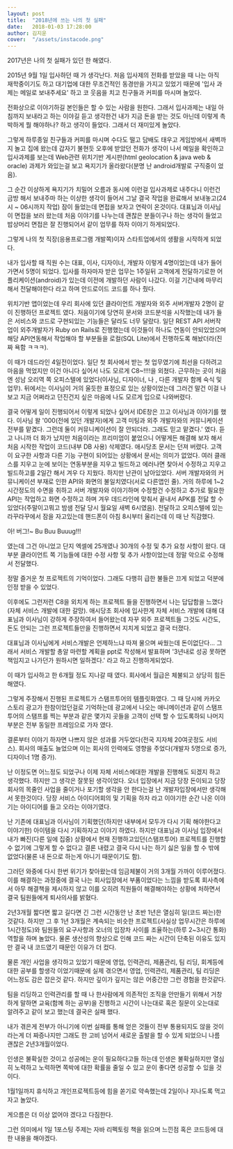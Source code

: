 ```yaml
---
layout: post
title:  "2018년에 쓰는 나의 첫 실패"
date:   2018-01-03 17:28:00
author: 김지운
cover:  "/assets/instacode.png"
---
```


2017년은 나의 첫 실패가 있던 한 해였다.

2015년 9월 1일 입사하던 때 가 생각난다. 처음 입사제의 전화를 받았을 때
나는 아직 재학중이기도 하고 대기업에 대한 무조건적인 동경만을 가지고 있었기 때문에 '입사 과제는 메일로 보내주세요'
하고 코 웃음을 치고 친구들과 커피를 마시며 놀았다.

전화상으로 이야기하길 본인들은 할 수 있는 사람을 원한다. 그래서 입사과제는 내일 아침까지 보내라고 하는 이야길 듣고
생각한건 내가 지금 돈을 받는 것도 아닌데 이렇게 촉박하게 뭘 해야하나? 하고 생각이 들었다. 그래서 더 재미있게 놀았다.

그렇게 하루종일 친구들과 커피를 마시며 수다도 떨고 담배도 태우고 게임방에서 새벽까지 놀고 집에 왔는데 갑자기 불현듯
오후에 받았던 전화가 생각이 나서 메일을 확인하고 입사과제를 보는데 Web관련 위치기반 게시판(html geolocation & java web & oracle) 과제가 와있는걸 보고 욕지기가 올라왔다(분명 난 android개발로 구직중이 었음).

그 순간 이상하게 욕지기가 치밀어 오름과 동시에 이런걸 입사과제로 내주다니 이런건 금방 해서 보내주마 하는 이상한 생각이
들어서 그날 결국 작업을 완료해서 보내놓고(24시 ~ 06시까지 작업) 잠이 들었는데 면접을 보자고 연락이 온것이다.
대표님과 이사님이 면접을 보러 왔는데 처음 이야기를 나누는데 괜찮은 분들이구나 하는 생각이 들었고 밥상머리 면접은
잘 진행되어서 같이 업무를 하자 이야기 하게되었다.

그렇게 나의 첫 직장(응용프로그램 개발쪽)이자 스타트업에서의 생활을 시작하게 되었다.

내가 입사할 때 직원 수는 대표, 이사, 디자이너, 개발자 이렇게 4명이었는데 내가 들어가면서 5명이 되었다.
입사를 하자마자 받은 업무는 1주일뒤 고객에게 전달하기로한 어플리케이션(android)가 있는데 이전에 개발하던 사람이
나갔다. 이걸 기간내에 마무리해서 전달해야한다 라고 하며 안드로이드 코드를 하나 줬다.

위치기반 앱이었는데 우리 회사에 있던 클라이언트 개발자와 외주 서버개발자 2명이 같이 진행하던
프로젝트 였다. 처음이기에 당연히 문서와 코드분석을 시작했는데 내가 들은 서비스와 코드로 구현되있는 기능들은 달라도 너무 달랐다.
일단 REST API 서버작업이 외주개발자가 Ruby on Rails로 진행했는데 이것들이 하나도 연동이 안되있었으며 해당 API연동해서
작업해야 할 부분들을 로컬(SQL Lite)에서 진행하도록 해놨더라(진짜 욕함 ㅋㅋㅋ).

이 때가 데드라인 4일전이었다. 일단 첫 회사에서 받는 첫 업무였기에 최선을 다하려고 마음을 먹었지만 이건 아니다 싶어서 나도 모르게 C8~!!!!을 외쳤다.
근무하는 곳이 처음엔 성남 오리역 쪽 오피스텔에 있었다(이사님, 디자이너, 나 , 다른 개발자 함께 숙식 및 업무).
뒤에서는 이사님이 거의 울듯한 표정으로 있는 상황이었는데 그러건 말건 이걸 나보고 지금 어쩌라고 던진건지 싶은 마음에 나도 모르게 입으로 나와버렸다.

결국 어떻게 일이 진행되어서 이렇게 되었나 싶어서 IDE창은 끄고 이사님과 이야기를 했다.
이사님 왈 '000(전에 있던 개발자)에게 고객 미팅과 외주 개발자와의 커뮤니케이션 전부를 맡겼다. 그런데 둘이 커뮤니케이션이 잘 안되더라. 그래도 믿고 맡겼다.'
였다.
듣고 나니까 더 화가 났지만 처음이라는 프리미엄이 붙었으니 어떻게든 해결해 보자 해서 처음 시작한 작업이 코드(내부 DB 사용) 삭제였다.
애시당초 문서는 던져 버렸다. 고객이 요구한 사항과 다른 기능 구현이 되어있는 상황에서 문서는 의미가 없었다.
여러 클래스를 지우고 눈에 보이는 연동부분을 지우고 빌드하고 에러나면 찾아서 수정하고 지우고 빌드하고를 2일간 해서
겨우 다 지웠다.
하지만 난관이 남아있었다. 서버 개발자와의 커뮤니케이션 부재로 인한 API와 화면의 불일치였다(서로 다른앱인 줄).
거의 하루에 1~2시간정도의 수면을 취하고 서버 개발자와 이야기하며 수정할건 수정하고 추가로 필요한 API는 작업하고 화면 수정하고
하며 겨우 데드라인에 맞춰서 끝내서 APK를 전닳 할 수 있었다(주말이고뭐고 밤샘 전달 당시 월요일 새벽 6시였음).
전달하고 오피스텔에 있는 라꾸라꾸에서 잠을 자고있는데 핸드폰이 아침 8시부터 울리는데 이 때 난 직감했다.

아! 버그!~ Bu Buu Buuug!!!

였는데 그건 아니었고 단지 엑셀에 25개였나 30개의 수정 및 추가 요청 사항이 왔다.
대부분 클라이언트 쪽 기능들에 대한 수정 사항 및 추가 사항이었는데 정말 악으로 수정해서 전달했다.

정말 즐거운 첫 프로젝트의 기억이었다.
그래도 다행히 급한 불들은 끄게 되었고 덕분에 인정 받을 수 있었다.

이후에도 그런저런 C8을 외치게 하는 프로젝트 들을 진행하면서 나는 답답함을 느꼈다(자체 서비스 개발에 대한 갈망).
애시당초 회사에 입사한게 자체 서비스 개발에 대해 대표님과 이사님이 강하게 주장하여서 들어왔는데 자꾸 외주 프로젝트들
그것도 시간도, 돈도 안되는 그런 프로젝트들만을 진행하면서 지치게 되었고 결국 터졌다.

대표님과 이사님에게 서비스개발은 언제하느냐 따져 물으며 싸웠는데 돈이없단다...
그래서 서비스 개발할 총알 마련할 계획을 ppt로 작성해서 발표하며 '3년내로 성공 못하면 책임지고 나가던가 원하시면 일하겠다.'
라고 하고 진행하게되었다.

이 때가 입사하고 한 6개월 정도 지나갈 때 였다. 회사에서 월급은 체불되고 상당히 힘든 해였다.

그렇게 주장해서 진행된 프로젝트가 스탬프투어의 템플릿화였다. 그 때 당시에 카카오 스토리 광고가 한참이었던걸로 기억하는데
광고에서 나오는 애니메이션과 같이 스탬프투어의 스탬프를 찍는 부분과 같은 몇가지 곳들을 고객이 선택 할 수 있도록하되
나머지 부분은 전부 동일한 프레임으로 가자 였다.

결론부터 이야기 하자면 나쁘지 않은 성과를 거두었다(전국 지자체 20여곳정도 서비스).
회사의 매출도 늘었으며 이는 회사의 인력에도 영향을 주었다(개발자 5명으로 증가, 디자이너 1명 증가).

난 이정도면 어느정도 되었구나 이제 자체 서비스에대한 개발을 진행해도 되겠지 하고 생각했다.
하지만 그 생각은 잘못된 생각이었다. 오너 입장에서 지금 당장 돈이되고 당장 회사의 목줄인 사업을 줄이거나 포기할 생각을 안 한다는걸
난 개발자입장에서만 생각해서 못한것이다.
당장 서비스 아이디어회의 및 기획을 하자 라고 이야기한 순간 나온 이야기는 아이디어를 들고 오라는 이야기였다.

난 기존에 대표님과 이사님이 기획했던(하지만 내부에서 모두가 다시 기획 해야한다고 이야기한) 아이템을 다시 기획하자고 이야기 하였다.
하지만 대표님과 이사님 입장에서 내가 빠진(다른 일에 집중) 상황에서 현재 진행하고있던(스탬프투어) 프로젝트를 진행할 수 없기에
그렇게 할 수 없다고 결론 내렸고 결국 다시 나는 하기 싫은 일을 할 수 밖에 없었다(물론 내 돈으로 하는게 아니기 때문이기도 함).

그러던 와중에 다시 한번 위기가 찾아왔는데 임금체불이 거의 3개월 가까이 이루어졌다.
이를 해결하는 과정중에 결국 나는 회사입장에서 부품이었다는 느낌을 받도록 회사측에서 아무 해결책을 제시하지 않고
이를 오히려 직원들이 해결해야하는 상황에 처하면서 결국 팀원들에게 퇴사의사를 밝혔다.

2년3개월 짧다면 짧고 길다면 긴 그런 시간동안 난 초반 1년은 열심히 일(코드 짜는)한것같다.
하지만 그 후 1년 3개월은 계속되는 비슷한 프로젝트(사실상 업무시간은 하루에 1시간정도)와 팀원들의 요구사항과 오너의 입장차
사이를 조율하는(하루 2~3시간 통화)역할을 하며 놀았다.
물론 생산성의 향상으로 인해 코드 짜는 시간이 단축된 이유도 있지만 결국 내 코드였기 때문인 이유가 더 컸다.

물론 개인 사업을 생각하고 있었기 때문에 영업, 인력관리, 제품관리, 팀 리딩, 회계등에 대한 공부를 할생각 이었기때문에
실제 겪으면서 영업, 인력관리, 제품관리, 팀 리딩은 어느정도 감은 잡은것 같다.
하지만 깊이가 깊지는 않은 어중간한 그런 경험을 한것같다.

팀을 리딩하고 인력관리를 할 때 나 한사람에게 의존적인 조직을 안만들기 위해서 거창하게 말하면 교육(함께 하는 공부)을
진행하고 시간이 나는대로 혹은 질문이 오는대로 알려주고 같이 보고 했는데
결국은 실패 했다.

내가 겪은게 전부가 아니기에 이번 실패를 통해 얻은 것들이 전부 통용되지도 않을 것이라는게 더 짜증나지만
그래도 한 고비 넘어서 새로운 출발을 할 수 있게 되었으니 나름 괜찮은 2년3개월이었다.

인생은 불확실한 것이고 성공에는 운이 필요하다고들 하는데
인생은 불확실하지만 열심히 노력하고 노력하면 쪽박에 대한 확률을 줄일 수 있고 운이 좋다면 성공할 수 있을 것이다.

1월1일까지 휴식하고 개인프로젝트등에 힘을 쏟기로 약속했는데 2일이나 지나도록 먹고 자고 놀았다.

게으름은 더 이상 없어야 겠다고 다짐한다.

그런 의미에서 1일 1포스팅 주제는 자바 리펙토링 책을 읽으며 느낀점 혹은 코드등에 대한 내용을 해야겠다.

